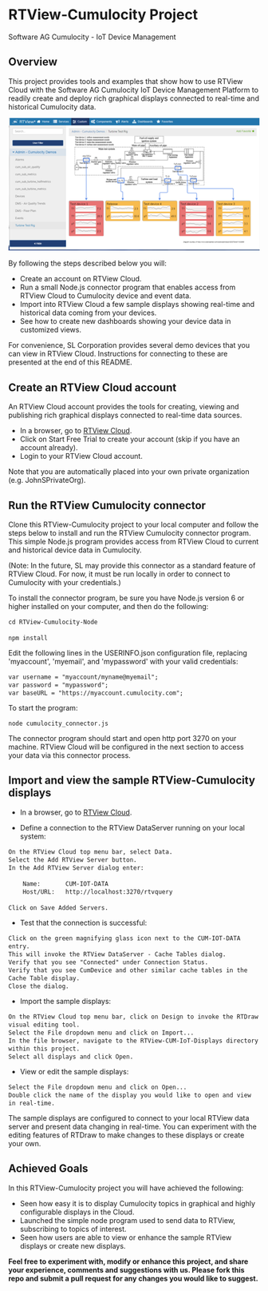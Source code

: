 # RTView-Cumulocity Project
Software AG Cumulocity - IoT Device Management

## Overview
This project provides tools and examples that show how to use RTView Cloud with the Software AG Cumulocity IoT Device Management Platform to readily create and deploy rich graphical displays connected to real-time and historical Cumulocity data. 

![](Images/cum_turbine_test_rig_sm.png)

By following the steps described below you will:

* Create an account on RTView Cloud.
* Run a small Node.js connector program that enables access from RTView Cloud to Cumulocity device and event data.
* Import into RTView Cloud a few sample displays showing real-time and historical data coming from your devices. 
* See how to create new dashboards showing your device data in customized views.

For convenience, SL Corporation provides several demo devices that you can view in RTView Cloud.
Instructions for connecting to these are presented at the end of this README.

## Create an RTView Cloud account
An RTView Cloud account provides the tools for creating, viewing and publishing rich graphical displays connected to real-time data sources.

* In a browser, go to [RTView Cloud](http://rtviewcloud.sl.com/).
* Click on Start Free Trial to create your account (skip if you have an account already).
* Login to your RTView Cloud account.

Note that you are automatically placed into your own private organization (e.g. JohnSPrivateOrg).
	
## Run the RTView Cumulocity connector 

Clone this RTView-Cumulocity project to your local computer and follow the steps below to install and run the RTView Cumulocity connector program. This simple Node.js program provides access from RTView Cloud to current and historical device data in Cumulocity.

(Note: In the future, SL may provide this connector as a standard feature of RTView Cloud. For now, it must be run locally in order to connect to Cumulocity with your credentials.)

To install the connector program, be sure you have Node.js version 6 or higher installed on your computer, and then do the following:
```
cd RTView-Cumulocity-Node

npm install
```
Edit the following lines in the USERINFO.json configuration file, replacing 'myaccount', 'myemail', and 'mypassword' with your valid credentials:
```
var username = "myaccount/myname@myemail";
var password = "mypassword";
var baseURL = "https://myaccount.cumulocity.com";
```
To start the program:
```
node cumulocity_connector.js
```
The connector program should start and open http port 3270 on your machine. RTView Cloud will be configured in the next section to access your data via this connector process.

## Import and view the sample RTView-Cumulocity displays

* In a browser, go to [RTView Cloud](http://rtviewcloud.sl.com/).

* Define a connection to the RTView DataServer running on your local system:
```
On the RTView Cloud top menu bar, select Data.
Select the Add RTView Server button.
In the Add RTView Server dialog enter:

	Name:       CUM-IOT-DATA
	Host/URL:   http://localhost:3270/rtvquery

Click on Save Added Servers.
```
* Test that the connection is successful:
```
Click on the green magnifying glass icon next to the CUM-IOT-DATA entry.
This will invoke the RTView DataServer - Cache Tables dialog.
Verify that you see "Connected" under Connection Status. 
Verify that you see CumDevice and other similar cache tables in the Cache Table display.
Close the dialog.
```
* Import the sample displays:
```
On the RTView Cloud top menu bar, click on Design to invoke the RTDraw visual editing tool.
Select the File dropdown menu and click on Import... 
In the file browser, navigate to the RTView-CUM-IoT-Displays directory within this project.
Select all displays and click Open.
```
* View or edit the sample displays:
```
Select the File dropdown menu and click on Open...
Double click the name of the display you would like to open and view in real-time.
```
The sample displays are configured to connect to your local RTView data server and present data changing in real-time.
You can experiment with the editing features of RTDraw to make changes to these displays or create your own.

## Achieved Goals

In this RTView-Cumulocity project you will have achieved the following: 

* Seen how easy it is to display Cumulocity topics in graphical and highly configurable displays in the Cloud.
* Launched the simple node program used to send data to RTView, subscribing to topics of interest.
* Seen how users are able to view or enhance the sample RTView displays or create new displays.

**Feel free to experiment with, modify or enhance this project, and share your experience, comments and suggestions with us. Please fork this repo and submit a pull request for any changes you would like to suggest.**

